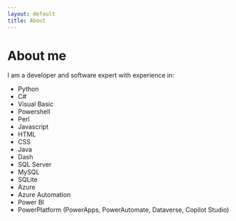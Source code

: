 ```yaml
---
layout: default
title: About
---
```

# About me

I am a developer and software expert with experience in:

- Python
- C#
- Visual Basic
- Powershell
- Perl
- Javascript
- HTML
- CSS
- Java
- Dash
- SQL Server
- MySQL
- SQLite
- Azure
- Azure Automation
- Power BI
- PowerPlatform (PowerApps, PowerAutomate, Dataverse, Copilot Studio)